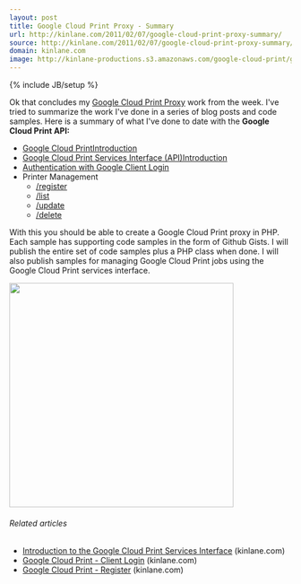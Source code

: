 ```yaml
---
layout: post
title: Google Cloud Print Proxy - Summary
url: http://kinlane.com/2011/02/07/google-cloud-print-proxy-summary/
source: http://kinlane.com/2011/02/07/google-cloud-print-proxy-summary/
domain: kinlane.com
image: http://kinlane-productions.s3.amazonaws.com/google-cloud-print/google-cloud-print-mimeo.png
---
```

{% include JB/setup %}

<p>
     Ok that concludes my <a href="http://code.google.com/apis/cloudprint/docs/proxyinterfaces.html" target="_blank">Google Cloud Print Proxy</a> work from the week. I've tried to summarize the work I've done in a series of blog posts and code samples. Here is a summary of what I've done to date with the <strong>Google Cloud Print API:</strong>
</p>
<div id="_mcePaste">
     <ul class="mainlist">
          <li>
               <a href="http://www.kinlane.com/2011/02/introduction-to-google-cloud-print/" target="_blank">Google Cloud PrintIntroduction</a>
          </li>
          <li>
               <a href="http://www.kinlane.com/2011/02/introduction-to-the-google-cloud-print-services-interface/" target="_blank">Google Cloud Print Services Interface (API)Introduction</a>
          </li>
          <li>
               <a href="http://www.kinlane.com/2011/02/google-cloud-print-client-login/" target="_blank">Authentication with Google Client Login</a>
          </li>
          <li>Printer Management
               <ul class="mainlist">
                    <li>
                         <a href="http://www.kinlane.com/2011/02/google-cloud-print-register/" target="_blank">/register</a>
                    </li>
               </ul>
               <ul class="mainlist">
                    <li>
                         <a href="http://www.kinlane.com/2011/02/google-cloud-print-list/" target="_blank">/list</a>
                    </li>
                    <li>
                         <a href="http://www.kinlane.com/2011/02/google-cloud-print-update/" target="_blank">/update</a>
                    </li>
                    <li>
                         <a href="http://www.kinlane.com/2011/02/google-cloud-print-delete/" target="_blank">/delete</a>
                    </li>
               </ul>
          </li>
     </ul>
</div>
<p>
     With this you should be able to create a Google Cloud Print proxy in PHP. Each sample has supporting code samples in the form of Github Gists. I will publish the entire set of code samples plus a PHP class when done. I will also publish samples for managing Google Cloud Print jobs using the Google Cloud Print services interface.
</p>
<p class="c2">
     <a href="http://www.mimeo.com" target="_blank"><img class="aligncenter c1" src="http://kinlane-productions.s3.amazonaws.com/google-cloud-print/google-cloud-print-mimeo.png" alt="" width="400" align="center" /></a>
</p>
<h6 class="zemanta-related-title c3">
     Related articles
</h6>
<ul class="zemanta-article-ul">
     <li class="zemanta-article-ul-li">
          <a href="http://www.kinlane.com/2011/02/introduction-to-the-google-cloud-print-services-interface/">Introduction to the Google Cloud Print Services Interface</a> (kinlane.com)
     </li>
     <li class="zemanta-article-ul-li">
          <a href="http://www.kinlane.com/2011/02/google-cloud-print-client-login/">Google Cloud Print - Client Login</a> (kinlane.com)
     </li>
     <li class="zemanta-article-ul-li">
          <a href="http://www.kinlane.com/2011/02/google-cloud-print-register/">Google Cloud Print - Register</a> (kinlane.com)
     </li>
</ul>